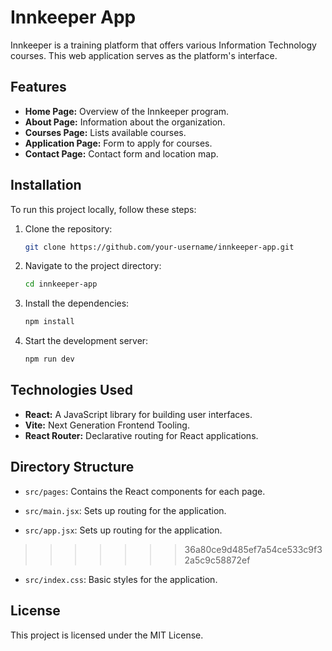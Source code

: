 # Innkeeper App

Innkeeper is a training platform that offers various Information Technology courses. This web application serves as the platform's interface.

## Features

- **Home Page:** Overview of the Innkeeper program.
- **About Page:** Information about the organization.
- **Courses Page:** Lists available courses.
- **Application Page:** Form to apply for courses.
- **Contact Page:** Contact form and location map.

## Installation

To run this project locally, follow these steps:

1. Clone the repository:
    ```sh
    git clone https://github.com/your-username/innkeeper-app.git
    ```
2. Navigate to the project directory:
    ```sh
    cd innkeeper-app
    ```
3. Install the dependencies:
    ```sh
    npm install
    ```
4. Start the development server:
    ```sh
    npm run dev
    ```

## Technologies Used

- **React:** A JavaScript library for building user interfaces.
- **Vite:** Next Generation Frontend Tooling.
- **React Router:** Declarative routing for React applications.

## Directory Structure

- `src/pages`: Contains the React components for each page.

- `src/main.jsx`: Sets up routing for the application.

- `src/app.jsx`: Sets up routing for the application.
>>>>>>> 36a80ce9d485ef7a54ce533c9f32a5c9c58872ef
- `src/index.css`: Basic styles for the application.

## License

This project is licensed under the MIT License.
